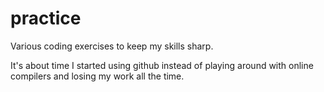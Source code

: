# practice
Various coding exercises to keep my skills sharp.

It's about time I started using github instead of playing around with online compilers and losing my work all the time.
